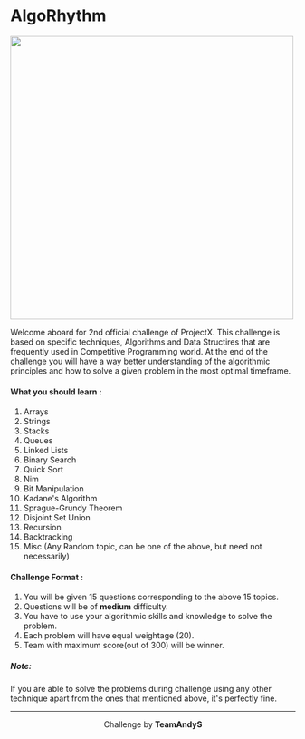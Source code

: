# AlgoRhythm
<img src = "https://cdn-images-1.medium.com/max/1600/1*gxqZjvLgyl_AQNSD17Eu2Q.jpeg" width= "500px" height="500px"/>

Welcome aboard for 2nd official challenge of ProjectX. This challenge is based on specific techniques, Algorithms and Data Structires 
that are frequently used in Competitive Programming world. At the end of the challenge you will have a way better understanding 
of the algorithmic principles and how to solve a given problem in the most optimal timeframe.

#### What you should learn :
1. Arrays
2. Strings
3. Stacks
4. Queues
5. Linked Lists
6. Binary Search
7. Quick Sort
8. Nim
9. Bit Manipulation
10. Kadane's Algorithm
11. Sprague-Grundy Theorem
12. Disjoint Set Union
13. Recursion
14. Backtracking
15. Misc (Any Random topic, can be one of the above, but need not necessarily) 

#### Challenge Format :
1. You will be given 15 questions corresponding to the above 15 topics.
2. Questions will be of **medium** difficulty.
3. You have to use your algorithmic skills and knowledge to solve the problem.
4. Each problem will have equal weightage (20).
5. Team with maximum score(out of 300) will be winner.

<h5>Note:</h5> If you are able to solve the problems during challenge using any other technique apart from the ones that mentioned above, it's 
perfectly fine.

---------
<p align="center">
  Challenge by <strong>TeamAndyS</strong>
</p>
